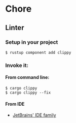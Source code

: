 # Chore

## Linter

### Setup in your project

```shell
$ rustup component add clippy
```

### Invoke it:

#### From command line:

```shell
$ cargo clippy
$ cargo clippy --fix
```

#### From IDE

* [JetBrains' IDE family](https://github.com/intellij-rust/intellij-rust/issues/4756#issuecomment-565907188)

